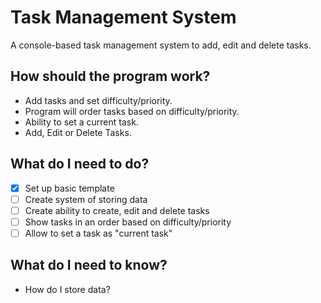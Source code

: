 # Task Management System
A console-based task management system to add, edit and delete tasks.

## How should the program work?
- Add tasks and set difficulty/priority.
- Program will order tasks based on difficulty/priority.
- Ability to set a current task.
- Add, Edit or Delete Tasks.

## What do I need to do?
- [x] Set up basic template
- [ ] Create system of storing data
- [ ] Create ability to create, edit and delete tasks
- [ ] Show tasks in an order based on difficulty/priority
- [ ] Allow to set a task as "current task"

## What do I need to know?
- How do I store data?